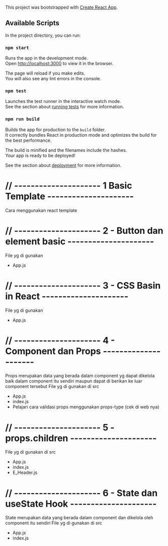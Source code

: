 This project was bootstrapped with [Create React App](https://github.com/facebook/create-react-app).

## Available Scripts

In the project directory, you can run:

### `npm start`

Runs the app in the development mode.<br />
Open [http://localhost:3000](http://localhost:3000) to view it in the browser.

The page will reload if you make edits.<br />
You will also see any lint errors in the console.

### `npm test`

Launches the test runner in the interactive watch mode.<br />
See the section about [running tests](https://facebook.github.io/create-react-app/docs/running-tests) for more information.

### `npm run build`

Builds the app for production to the `build` folder.<br />
It correctly bundles React in production mode and optimizes the build for the best performance.

The build is minified and the filenames include the hashes.<br />
Your app is ready to be deployed!

See the section about [deployment](https://facebook.github.io/create-react-app/docs/deployment) for more information.

# // --------------------- 1 Basic Template ---------------------
Cara menggunakan react template

# // --------------------- 2 - Button dan element basic ---------------------
File yg di gunakan
- App.js

# // --------------------- 3 - CSS Basin in React ---------------------
File yg di gunakan
- App.js

# // --------------------- 4 - Component dan Props ---------------------
Props merupakan data yang berada dalam component yg dapat dikelola baik
dalam component itu sendiri maupun dapat di berikan ke luar component tersebut
File yg di gunakan di src
- App.js
- index.js
- Pelajari cara validasi props menggunakan props-type (cek di web nya)

# // --------------------- 5 - props.children ---------------------
File yg di gunakan di src
- App.js
- index.js
- E_Header.js

# // --------------------- 6 - State dan useState Hook ---------------------
State merupakan data yang berada dalam component dan dikelola oleh component itu sendiri
File yg di gunakan di src
- App.js
- index.js

